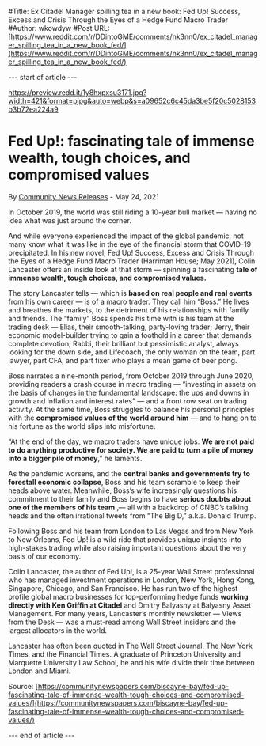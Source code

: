 #Title: Ex Citadel Manager spilling tea in a new book: Fed Up! Success, Excess and Crisis Through the Eyes of a Hedge Fund Macro Trader
#Author: wkowdyw
#Post URL: [https://www.reddit.com/r/DDintoGME/comments/nk3nn0/ex_citadel_manager_spilling_tea_in_a_new_book_fed/](https://www.reddit.com/r/DDintoGME/comments/nk3nn0/ex_citadel_manager_spilling_tea_in_a_new_book_fed/)


\--- start of article ---

https://preview.redd.it/1y8hxpxsu3171.jpg?width=421&format=pjpg&auto=webp&s=a09652c6c45da3be5f20c5028153b3b72ea224a9

# Fed Up!: fascinating tale of immense wealth, tough choices, and compromised values

By [Community News Releases](https://communitynewspapers.com/author/community-news-releases/) \- May 24, 2021

In October 2019, the world was still riding a 10-year bull market — having no idea what was just around the corner.

And while everyone experienced the impact of the global pandemic, not many know what it was like in the eye of the financial storm that COVID-19 precipitated. In his new novel, Fed Up! Success, Excess and Crisis Through the Eyes of a Hedge Fund Macro Trader (Harriman House; May 2021), Colin Lancaster offers an inside look at that storm — spinning a fascinating **tale of immense wealth, tough choices, and compromised values.**

The story Lancaster tells — which is **based on real people and real events** from his own career — is of a macro trader. They call him “Boss.” He lives and breathes the markets, to the detriment of his relationships with family and friends. The “family” Boss spends his time with is his team at the trading desk — Elias, their smooth-talking, party-loving trader; Jerry, their economic model-builder trying to gain a foothold in a career that demands complete devotion; Rabbi, their brilliant but pessimistic analyst, always looking for the down side, and Lifecoach, the only woman on the team, part lawyer, part CFA, and part fixer who plays a mean game of beer pong.

Boss narrates a nine-month period, from October 2019 through June 2020, providing readers a crash course in macro trading — “investing in assets on the basis of changes in the fundamental landscape: the ups and downs in growth and inflation and interest rates” — and a front row seat on trading activity. At the same time, Boss struggles to balance his personal principles with the **compromised values of the world around him** — and to hang on to his fortune as the world slips into misfortune.

“At the end of the day, we macro traders have unique jobs. **We are not paid to do anything productive for society. We are paid to turn a pile of money into a bigger pile of money**,” he laments.

As the pandemic worsens, and the **central banks and governments try to forestall economic collapse**, Boss and his team scramble to keep their heads above water. Meanwhile, Boss’s wife increasingly questions his commitment to their family and Boss begins to have **serious doubts about one of the members of his team** ‚— all with a backdrop of CNBC’s talking heads and the often irrational tweets from “The Big D,” a.k.a. Donald Trump.

Following Boss and his team from London to Las Vegas and from New York to New Orleans, Fed Up! is a wild ride that provides unique insights into high-stakes trading while also raising important questions about the very basis of our economy.

Colin Lancaster, the author of Fed Up!, is a 25-year Wall Street professional who has managed investment operations in London, New York, Hong Kong, Singapore, Chicago, and San Francisco. He has run two of the highest profile global macro businesses for top-performing hedge funds **working directly with Ken Griffin at Citadel** and Dmitry Balyasny at Balyasny Asset Management. For many years, Lancaster’s monthly newsletter — Views from the Desk — was a must-read among Wall Street insiders and the largest allocators in the world.

Lancaster has often been quoted in The Wall Street Journal, The New York Times, and the Financial Times. A graduate of Princeton University and Marquette University Law School, he and his wife divide their time between London and Miami.

Source: [https://communitynewspapers.com/biscayne-bay/fed-up-fascinating-tale-of-immense-wealth-tough-choices-and-compromised-values/](https://communitynewspapers.com/biscayne-bay/fed-up-fascinating-tale-of-immense-wealth-tough-choices-and-compromised-values/)

\--- end of article ---